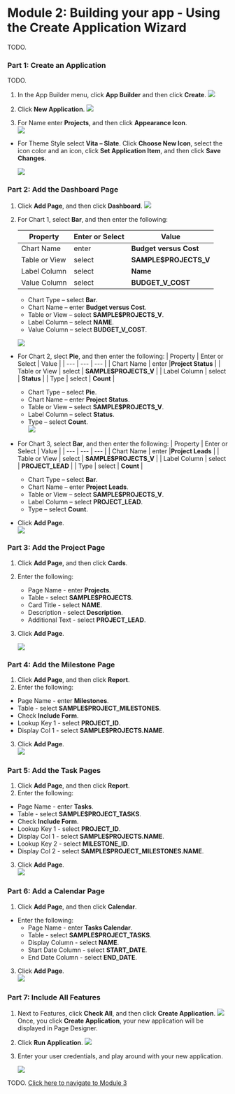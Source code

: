 # Module 2: Building your app - Using the Create Application Wizard
TODO.

### **Part 1: Create an Application**
TODO.
1. In the App Builder menu, click **App Builder** and then click **Create**.
    ![](images/2/click-create.png)

2. Click **New Application**.
    ![](images/2/new-application.png)
3. For Name enter **Projects**, and then click **Appearance Icon**.  
    ![](images/2/appearance-icon.png)
- For Theme Style select **Vita – Slate**. Click **Choose New Icon**, select the icon color and an icon, click **Set Application Item**, and then click **Save Changes**.

    ![](images/2/choose-new-icon.png)

### **Part 2: Add the Dashboard Page**

1. Click **Add Page**, and then click **Dashboard**.
    ![](images/2/add-page-dashboard.png)

2. For Chart 1, select **Bar**, and then enter the following:

    | Property | Enter or Select | Value |
    | --- | --- | --- |
    | Chart Name | enter |**Budget versus Cost** |
    | Table or View | select | **SAMPLE$PROJECTS_V** |
    | Label Column | select | **Name** |
    | Value Column | select | **BUDGET_V_COST** |
   - Chart Type – select **Bar**.
   - Chart Name – enter **Budget versus Cost**.
   - Table or View – select **SAMPLE$PROJECTS_V**.
   - Label Column – select **NAME**.
   - Value Column – select **BUDGET_V_COST**.

    ![](images/2/chart-1.png) 

- For Chart 2, slect **Pie**, and then enter the following:
    | Property | Enter or Select | Value |
    | --- | --- | --- |
    | Chart Name | enter |**Project Status** |
    | Table or View | select | **SAMPLE$PROJECTS_V** |
    | Label Column | select | **Status** |
    | Type | select | **Count** |

   - Chart Type – select **Pie**.
   - Chart Name – enter **Project Status**.
   - Table or View – select **SAMPLE$PROJECTS_V**.
   - Label Column – select **Status**.
   - Type – select **Count**.  
    ![](images/2/chart-2.png)  

- For Chart 3, select **Bar**, and then enter the following:
    | Property | Enter or Select | Value |
    | --- | --- | --- |
    | Chart Name | enter |**Project Leads** |
    | Table or View | select | **SAMPLE$PROJECTS_V** |
    | Label Column | select | **PROJECT_LEAD** |
    | Type | select | **Count** |
    
   - Chart Type – select **Bar**.
   - Chart Name – enter **Project Leads**.
   - Table or View – select **SAMPLE$PROJECTS_V**.
   - Label Column – select **PROJECT_LEAD**.
   - Type – select **Count**.

- Click **Add Page**.  
    ![](images/2/chart-3.png)  

### **Part 3: Add the Project Page**

1. Click **Add Page**, and then click **Cards**.
2. Enter the following:
   - Page Name - enter **Projects**.
   - Table - select **SAMPLE$PROJECTS**.
   - Card Title - select **NAME**.
   - Description - select **Description**.
   - Additional Text - select **PROJECT_LEAD**.
3. Click **Add Page**.

    ![](images/2/add-page-project.png) 

### **Part 4: Add the Milestone Page**

1. Click **Add Page**, and then click **Report**.
2. Enter the following:
  - Page Name - enter **Milestones**.
  - Table - select **SAMPLE$PROJECT_MILESTONES**.
  - Check **Include Form**. 
  - Lookup Key 1 - select **PROJECT_ID**.
  - Display Col 1 - select **SAMPLE$PROJECTS.NAME**.
3. Click **Add Page**.  
    ![](images/2/add-page-milestone.png)

### **Part 5: Add the Task Pages**

1. Click **Add Page**, and then click **Report**.
2.  Enter the following:
  - Page Name - enter **Tasks**. 
  - Table - select **SAMPLE$PROJECT_TASKS**.
  - Check **Include Form**. 
  - Lookup Key 1 - select **PROJECT_ID**.
  - Display Col 1 - select **SAMPLE$PROJECTS.NAME**.
  - Lookup Key 2 - select **MILESTONE_ID**. 
  - Display Col 2 - select **SAMPLE$PROJECT_MILESTONES.NAME**.
3. Click **Add Page**.  
    ![](images/2/add-page-tasks.png)

### **Part 6: Add a Calendar Page**

1. Click **Add Page**, and then click **Calendar**.
- Enter the following:
  - Page Name - enter **Tasks Calendar**.
  - Table - select **SAMPLE$PROJECT_TASKS**.
  - Display Column - select **NAME**.
  - Start Date Column - select **START_DATE**.
  - End Date Column - select **END_DATE**.
3. Click **Add Page**.  
    ![](images/2/add-page-calendar.png)

### **Part 7: Include All Features**

1. Next to Features, click **Check All**, and then click **Create Application**. 
    ![](images/2/check-all.png)
    Once, you click **Create Application**, your new application will be displayed in Page Designer.
2. Click **Run Application**.
    ![](images/2/run-application.png)
3. Enter your user credentials, and play around with your new application.

    ![](images/2/runtime-app.png)

TODO. [Click here to navigate to Module 3](3-recreating-the-app-improving-the-generated-app.md)  
